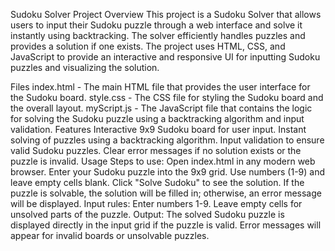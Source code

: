 Sudoku Solver Project
Overview
This project is a Sudoku Solver that allows users to input their Sudoku puzzle through a web interface and solve it instantly using backtracking.
The solver efficiently handles puzzles and provides a solution if one exists. The project uses HTML, CSS, and JavaScript to provide an interactive
and responsive UI for inputting Sudoku puzzles and visualizing the solution.

Files
index.html - The main HTML file that provides the user interface for the Sudoku board.
style.css - The CSS file for styling the Sudoku board and the overall layout.
myScript.js - The JavaScript file that contains the logic for solving the Sudoku puzzle using a backtracking algorithm and input validation.
Features
Interactive 9x9 Sudoku board for user input.
Instant solving of puzzles using a backtracking algorithm.
Input validation to ensure valid Sudoku puzzles.
Clear error messages if no solution exists or the puzzle is invalid.
Usage
Steps to use:
Open index.html in any modern web browser.
Enter your Sudoku puzzle into the 9x9 grid. Use numbers (1-9) and leave empty cells blank.
Click "Solve Sudoku" to see the solution. If the puzzle is solvable, the solution will be filled in; otherwise, an error message will be displayed.
Input rules:
Enter numbers 1-9.
Leave empty cells for unsolved parts of the puzzle.
Output:
The solved Sudoku puzzle is displayed directly in the input grid if the puzzle is valid.
Error messages will appear for invalid boards or unsolvable puzzles.
